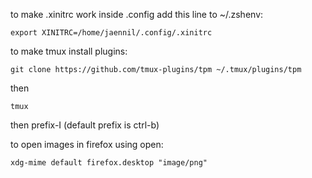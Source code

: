 to make .xinitrc work inside .config add this line to ~/.zshenv:

`export XINITRC=/home/jaennil/.config/.xinitrc`

to make tmux install plugins:

`git clone https://github.com/tmux-plugins/tpm ~/.tmux/plugins/tpm`

then

`tmux`

then prefix-I (default prefix is ctrl-b)

to open images in firefox using open:

`xdg-mime default firefox.desktop "image/png"`
